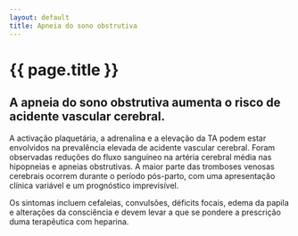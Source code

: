 ```yaml
---
layout: default
title: Apneia do sono obstrutiva
---
```


# {{ page.title }}

## A apneia do sono obstrutiva aumenta o risco de acidente vascular cerebral.

A activação plaquetária, a adrenalina e a elevação da TA podem estar envolvidos na prevalência elevada de acidente vascular cerebral. Foram observadas reduções do fluxo sanguíneo na artéria cerebral média nas hipopneias e apneias obstrutivas. A maior parte das tromboses venosas cerebrais ocorrem durante o período pós-parto, com uma apresentação clínica variável e um prognóstico imprevisível.

Os sintomas incluem cefaleias, convulsões, déficits focais, edema da papila e alterações da consciência e devem levar a que se pondere a prescrição duma terapêutica com heparina.
